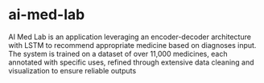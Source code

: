 # ai-med-lab
AI Med Lab is an application leveraging an encoder-decoder architecture with LSTM to recommend appropriate medicine based on diagnoses input. The system is trained on a dataset of over 11,000 medicines, each annotated with specific uses, refined through extensive data cleaning and visualization to ensure reliable outputs
